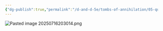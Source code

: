 ```yaml
---
{"dg-publish":true,"permalink":"/d-and-d-5e/tombs-of-annihilation/05-quests-and-leads/the-journey-for-the-amulet/amulet-of-vorn/","noteIcon":"","created":"2025-07-16T20:30:07.284-05:00","updated":"2025-08-06T10:50:29.873-05:00"}
---
```



![Pasted image 20250716203014.png](/img/user/D&D%20-%205e/Tombs%20of%20Annihilation/Image%20Archive/Pasted%20image%2020250716203014.png)